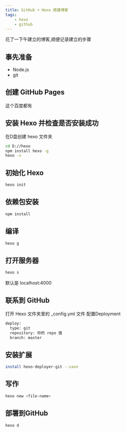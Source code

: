```yaml
---
title: GitHub + Hexo 搭建博客
tags:
    - hexo
    - github
---
```


花了一下午建立的博客,顺便记录建立的步骤

## 事先准备
* Node.js
* git

## 创建 GitHub Pages
这个百度都有

## 安装 Hexo 并检查是否安装成功
在D盘创建 hexo 文件夹
``` bash
cd D://hexo
npm install hexo -g
hexo -v
```
## 初始化 Hexo
``` bash
hexo init
```
## 依赖包安装
``` bash
npm install
```
## 编译
``` bash
hexo g
```
## 打开服务器
``` bash
hexo s
```
默认是 localhost:4000


## 联系到 GitHub
打开 Hexo 文件夹里的 _config.yml 文件
配置Deployment
``` bash
deploy:
  type: git
  repository: 你的 repo 值
  branch: master
```

## 安装扩展
``` bash
install hexo-deployer-git --save
```

## 写作
``` bash
hexo new <file-name>
```

## 部署到GitHub
``` bash
hexo d
```

